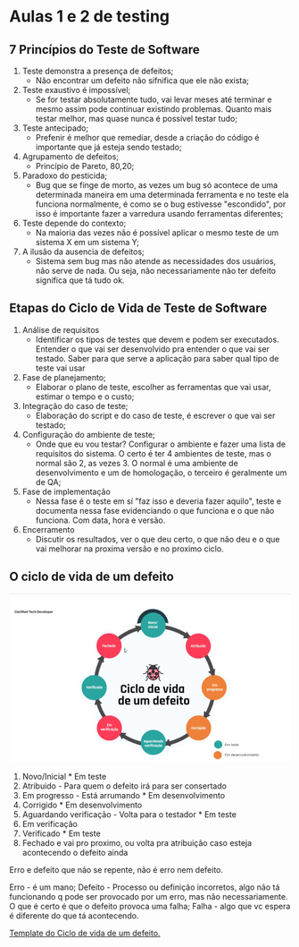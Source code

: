 # Aulas 1 e 2 de testing

## 7 Princípios do Teste de Software
1. Teste demonstra a presença de defeitos;
    - Não encontrar um defeito não sifnifica que ele não exista;
2. Teste exaustivo é impossível;
    - Se for testar absolutamente tudo, vai levar meses até terminar e mesmo assim pode continuar existindo problemas. Quanto mais testar melhor, mas quase nunca é possível testar tudo;
3. Teste antecipado;
    - Prefenir é melhor que remediar, desde a criação do código é importante que já esteja sendo testado;
4. Agrupamento de defeitos;
    - Princípio de Pareto, 80,20;
5. Paradoxo do pesticida;
    - Bug que se finge de morto, as vezes um bug só acontece de uma determinada maneira em uma determinada ferramenta e no teste ela funciona normalmente, é como se o bug estivesse "escondido", por isso é importante fazer a varredura usando ferramentas diferentes;
6. Teste depende do contexto;
    - Na maioria das vezes não é possível aplicar o mesmo teste de um sistema X em um sistema Y;
7. A ilusão da ausencia de defeitos;
    - Sistema sem bug mas não atende as necessidades dos usuários, não serve de nada. Ou seja, não necessariamente não ter defeito significa que tá tudo ok.

## Etapas do Ciclo de Vida de Teste de Software

1. Análise de requisitos
    - Identificar os tipos de testes que devem e podem ser executados. Entender o que vai ser desenvolvido pra entender o que vai ser testado. Saber para que serve a aplicação para saber qual tipo de teste vai usar
2. Fase de planejamento;
    - Elaborar o plano de teste, escolher as ferramentas que vai usar, estimar o tempo e o custo;
3. Integração do caso de teste;
    - Elaboração do script e do caso de teste, é escrever o que vai ser testado;
4. Configuração do ambiente de teste;
    - Onde que eu vou testar? Configurar o ambiente e fazer uma lista de requisitos do sistema. O certo é ter 4 ambientes de teste, mas o normal são 2, as vezes 3. O normal é uma ambiente de desenvolvimento e um de homologação, o terceiro é geralmente um de QA;
5. Fase de implementação
    - Nessa fase é o teste em sí "faz isso e deveria fazer aquilo", teste e documenta nessa fase evidenciando o que funciona e o que não funciona. Com data, hora e versão.
6. Encerramento
    - Discutir os resultados, ver o que deu certo, o que não deu e o que vai melhorar na proxima versão e no proximo ciclo.

## O ciclo de vida de um defeito

![app screenshot](https://github.com/1pretom/CertifiedTechDeveloper/blob/main/Testing-1/Ciclo%20de%20vida%20de%20um%20defeito.png?raw=true) 

1. Novo/Inicial * Em teste
2. Atribuido - Para quem o defeito irá para ser consertado
3. Em progresso - Está arrumando * Em desenvolvimento
4. Corrigido * Em desenvolvimento
5. Aguardando verificação - Volta para o testador * Em teste
6. Em verificação 
7. Verificado * Em teste
8. Fechado e vai pro proximo, ou volta pra atribuição caso esteja acontecendo o defeito ainda 

Erro e defeito que não se repente, não é erro nem defeito.

Erro - é um mano;
Defeito - Processo ou definição incorretos, algo não tá funcionando q pode ser provocado por um erro, mas não necessariamente. O que é certo é que o defeito provoca uma falha;
Falha - algo que vc espera é diferente do que tá acontecendo.

[Template do Ciclo de vida de um defeito.](https://github.com/1pretom/CertifiedTechDeveloper/blob/main/Testing-1/partes-relatorio-de-defeito.pdf) 
